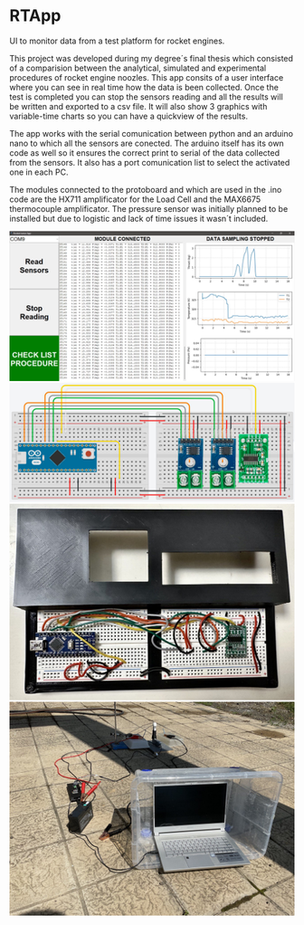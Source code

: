 # RTApp
UI to monitor data from a test platform for rocket engines.

This project was developed during my degree´s final thesis which consisted of a comparision between the analytical, simulated and experimental procedures of rocket engine noozles. This app consits of a user interface where you can see in real time how the data is been collected. Once the test is completed you can stop the sensors reading and all the results will be written and exported to a csv file. It will also show 3 graphics with variable-time charts so you can have a quickview of the results. 

The app works with the serial comunication between python and an arduino nano to which all the sensors are conected. The arduino itself has its own code as well so it ensures the correct print to serial of the data collected from the sensors. It also has a port comunication list to select the activated one in each PC.

The modules connected to the protoboard and which are used in the .ino code are the HX711 amplificator for the Load Cell and the MAX6675 thermocouple amplificator. The pressure sensor was initially planned to be installed but due to logistic and lack of time issues it wasn´t included.


![alt text](https://github.com/marcosflz/RTApp/blob/main/Images/RApp_Results.png)
![alt text](https://github.com/marcosflz/RTApp/blob/main/Images/EsquemaConexiones.jpg)
![alt text](https://github.com/marcosflz/RTApp/blob/main/Images/CajaProtoboardREAL_Abierta.jpg)
![alt text](https://github.com/marcosflz/RTApp/blob/main/Images/Ensayo7.jpg)
